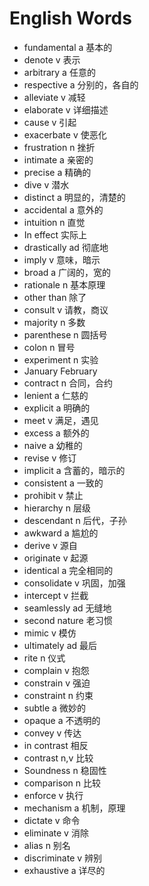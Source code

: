 # English Words


- fundamental a 基本的
- denote v 表示
- arbitrary a 任意的
- respective a 分别的，各自的
- alleviate v 减轻
- elaborate v 详细描述
- cause v 引起
- exacerbate v 使恶化
- frustration n 挫折
- intimate a 亲密的
- precise a 精确的
- dive v 潜水
- distinct a 明显的，清楚的
- accidental a 意外的
- intuition n 直觉
- In effect 实际上
- drastically ad 彻底地
- imply v 意味，暗示
- broad a 广阔的，宽的
- rationale n 基本原理
- other than 除了
- consult v 请教，商议
- majority n 多数
- parenthese n 圆括号
- colon n 冒号
- experiment n 实验
- January February
- contract n 合同，合约
- lenient a 仁慈的
- explicit a 明确的
- meet v 满足，遇见
- excess a 额外的
- naive a 幼稚的
- revise v 修订
- implicit a 含蓄的，暗示的
- consistent a 一致的
- prohibit v 禁止
- hierarchy n 层级
- descendant n 后代，子孙
- awkward a 尴尬的
- derive v 源自
- originate v 起源
- identical a 完全相同的
- consolidate v 巩固，加强
- intercept v 拦截
- seamlessly ad 无缝地
- second nature 老习惯
- mimic v 模仿
- ultimately ad 最后
- rite n 仪式
- complain v 抱怨
- constrain v 强迫
- constraint n 约束
- subtle a 微妙的
- opaque a 不透明的
- convey v 传达
- in contrast 相反
- contrast n,v 比较
- Soundness n 稳固性
- comparison n 比较
- enforce v 执行
- mechanism a 机制，原理
- dictate v 命令
- eliminate v 消除
- alias n 别名
- discriminate v 辨别
- exhaustive a 详尽的
